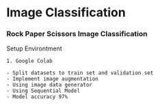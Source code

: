 # Image Classification
### Rock Paper Scissors Image Classification

 Setup Environtment
```````````````
1. Google Colab

- Split datasets to train set and validation set
- Implement image augmentation
- Using image data generator
- Using Sequential Model
- Model accuracy 97%